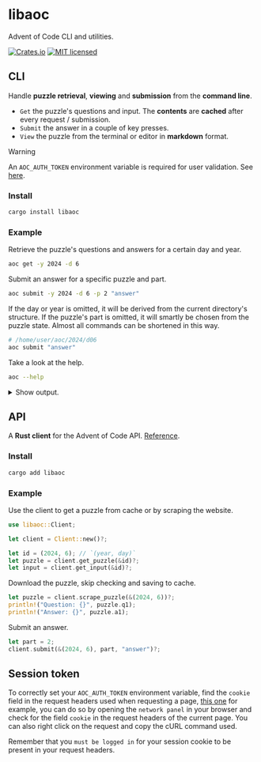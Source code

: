 # libaoc

Advent of Code CLI and utilities.

[![Crates.io][crates-badge]][crates-url]
[![MIT licensed][mit-badge]][mit-url]

[crates-badge]: https://img.shields.io/crates/v/libaoc.svg
[crates-url]: https://crates.io/crates/libaoc
[mit-badge]: https://img.shields.io/badge/license-MIT-blue.svg
[mit-url]: https://github.com/jocades/libaoc/blob/main/LICENSE

## CLI

Handle **puzzle retrieval**, **viewing** and **submission** from the **command line**.

- `Get` the puzzle's questions and input. The **contents** are **cached** after every request / submission.
- `Submit` the answer in a couple of key presses.
- `View` the puzzle from the terminal or editor in **markdown** format.

> [!WARNING]
> An `AOC_AUTH_TOKEN` environment variable is required for user validation. See [here](#session-token).

### Install

```sh
cargo install libaoc
```

### Example

Retrieve the puzzle's questions and answers for a certain day and year.

```sh
aoc get -y 2024 -d 6
```

Submit an answer for a specific puzzle and part.

```sh
aoc submit -y 2024 -d 6 -p 2 "answer"
```

If the day or year is omitted, it will be derived from the current directory's
structure. If the puzzle's part is omitted, it will smartly be chosen from the
puzzle state. Almost all commands can be shortened in this way.

```sh
# /home/user/aoc/2024/d06
aoc submit "answer"
```

Take a look at the help.

```sh
aoc --help
```

<details>
<summary>Show output.</summary>

```sh
Usage: aoc [OPTIONS] <COMMAND>

Commands:
  get
  submit
  view
  help    Print this message or the help of the given subcommand(s)

Options:
  -v, --verbose
  -h, --help     Print help
  -V, --version  Print version
```

</details>

## API

A **Rust client** for the Advent of Code API. [Reference](https://docs.rs/libaoc).

### Install

```sh
cargo add libaoc
```

### Example

Use the client to get a puzzle from cache or by scraping the website.

```rs
use libaoc::Client;

let client = Client::new()?;

let id = (2024, 6); // `(year, day)`
let puzzle = client.get_puzzle(&id)?;
let input = client.get_input(&id)?;
```

Download the puzzle, skip checking and saving to cache.

```rs
let puzzle = client.scrape_puzzle(&(2024, 6))?;
println!("Question: {}", puzzle.q1);
println!("Answer: {}", puzzle.a1);
```

Submit an answer.

```rs
let part = 2;
client.submit(&(2024, 6), part, "answer")?;
```

## Session token

To correctly set your `AOC_AUTH_TOKEN` environment variable, find the `cookie`
field in the request headers used when requesting a page, [this one](https://adventofcode.com/2015/day/1)
for example, you can do so by opening the `network panel` in your browser and
check for the field `cookie` in the request headers of the current page. You
can also right click on the request and copy the cURL command used.

Remember that you `must be logged in` for your session cookie to be present in your request headers.
